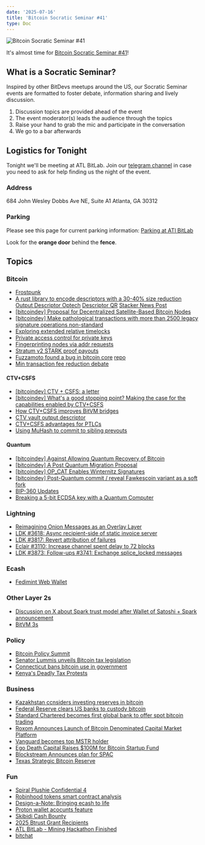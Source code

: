 ```yaml
---
date: '2025-07-16'
title: 'Bitcoin Socratic Seminar #41'
type: Doc
---
```


![Bitcoin Socratic Seminar #41](/bitcoin-socratic-seminar-41.jpg)

It's almost time for <a href="https://www.meetup.com/atlantabitdevs/">Bitcoin Socratic Seminar #41</a>!

## What is a Socratic Seminar?

Inspired by other BitDevs meetups around the US, our Socratic Seminar events are formatted to foster debate, information sharing and lively discussion.

1. Discussion topics are provided ahead of the event
2. The event moderator(s) leads the audience through the topics
3. Raise your hand to grab the mic and participate in the conversation
4. We go to a bar afterwards

## Logistics for Tonight

Tonight we'll be meeting at ATL BitLab. Join our <a href="https://atlantabitdevs.org/telegram/" target="_blank">telegram channel</a> in case you need to ask for help finding us the night of the event.

### Address

684 John Wesley Dobbs Ave NE,
Suite A1
Atlanta, GA 30312

### Parking

Please see this page for current parking information: <a href="https://atlbitlab.com/parking-at-atl-bitlab">Parking at ATl BitLab</a>

Look for the **orange door** behind the **fence**.

## Topics

### Bitcoin

- [Frostpunk](https://spiralbtc.substack.com/p/nerd-of-the-month-frostpunk)
- [A rust library to encode descriptors with a 30-40% size reduction](https://delvingbitcoin.org/t/a-rust-library-to-encode-descriptors-with-a-30-40-size-reduction/1804) [Output Descriptor Optech](https://bitcoinops.org/en/newsletters/2025/07/11/#:~:text=Josh%20Doman%20posted%20to%20Delving%20Bitcoin%20to%20announce%20a%20library%20he%E2%80%99s%20written%20that%20encodes%20output%20script%20descriptors%20into%20a%20binary%20format%20that%20reduces%20their%20size%20by%20about%2040%25.) [Descriptor QR](https://descriptorqr.org) [Stacker News Post](https://stacker.news/items/1042205)
- [[bitcoindev] Proposal for Decentralized Satellite-Based Bitcoin Nodes](https://groups.google.com/g/bitcoindev/c/57_6D3O8RZg/m/cTzolEEkBwAJ)
- [[bitcoindev] Make pathological transactions with more than 2500 legacy signature operations non-standard](https://groups.google.com/g/bitcoindev/c/u2Bz1Ms8_lA/m/AdgOwwLUBQAJ)
- [Exploring extended relative timelocks](https://delvingbitcoin.org/t/exploring-extended-relative-timelocks/1818)
- [Private access control for private keys](https://delvingbitcoin.org/t/chain-code-delegation-private-access-control-for-bitcoin-keys/1837)
- [Fingerprinting nodes via addr requests](https://delvingbitcoin.org/t/fingerprinting-nodes-via-addr-requests/1786#:~:text=When%20a%20node,%2318991.)
- [Stratum v2 STARK proof payouts](https://x.com/dimahledba/status/1935354385795592491#:~:text=We%27ve%20developed%20a%20prototype%20within%20Stratum%20v2%20that%20leverages%20STARK%20proofs%20to%20achieve%20a%20more%20trustless%20system%20and%20better%20preserve%20the%20strategies%20of%20individual%20miners.)
- [Fuzzamoto found a bug in bitcoin core](https://x.com/dergoegge/status/1936093236226871794) [repo](hub.com/dergoegge/fuzzamoto)
- [Min transaction fee reduction debate](https://github.com/bitcoin/bitcoin/pull/32959)

#### CTV+CSFS

- [[bitcoindev] CTV + CSFS: a letter](https://groups.google.com/g/bitcoindev/c/KJF6A55DPJ8/m/ZWhVgOm7AQAJ)
- [[bitcoindev] What's a good stopping point? Making the case for the capabilities enabled by CTV+CSFS](https://groups.google.com/g/bitcoindev/c/-qJc1EWQzY0/m/9O_ga58aAwAJ)
- [How CTV+CSFS improves BitVM bridges](https://delvingbitcoin.org/t/how-ctv-csfs-improves-bitvm-bridges/1591/25)
- [CTV vault output descriptor](https://delvingbitcoin.org/t/ctv-vault-output-descriptor/1766)
- [CTV+CSFS advantages for PTLCs](https://delvingbitcoin.org/t/ctv-csfs-can-we-reach-consensus-on-a-first-step-towards-covenants/1509/80)
- [Using MuHash to commit to sibling prevouts](https://delvingbitcoin.org/t/understanding-and-mitigating-a-op-ctv-footgun-the-unsatisfiable-utxo/1809/12)

#### Quantum

- [[bitcoindev] Against Allowing Quantum Recovery of Bitcoin](https://groups.google.com/g/bitcoindev/c/uUK6py0Yjq0/m/UOcjKudiAwAJ)
- [[bitcoindev] A Post Quantum Migration Proposal](https://groups.google.com/g/bitcoindev/c/uEaf4bj07rE/m/RMkPWnrSBwAJ)
- [[bitcoindev] OP_CAT Enables Winternitz Signatures](https://groups.google.com/g/bitcoindev/c/Zx_NMqZH65Y/m/LV5zE15qAQAJ)
- [[bitcoindev] Post-Quantum commit / reveal Fawkescoin variant as a soft fork](https://groups.google.com/g/bitcoindev/c/LpWOcXMcvk8/m/DjaiWnViAQAJ)
- [BIP-360 Updates](https://delvingbitcoin.org/t/changes-to-bip-360-pay-to-quantum-resistant-hash-p2qrh/1811)
- [Breaking a 5-bit ECDSA key with a Quantum Computer](https://x.com/stevetipp/status/1938386823178530936)

### Lightning

- [Reimagining Onion Messages as an Overlay Layer](https://delvingbitcoin.org/t/reimagining-onion-messages-as-an-overlay-layer/1799)
- [LDK #3618: Async recipient-side of static invoice server](https://github.com/lightningdevkit/rust-lightning/issues/3618)
- [LDK #3817: Revert attribution of failures](https://github.com/lightningdevkit/rust-lightning/pull/3817)
- [Eclair #3110: Increase channel spent delay to 72 blocks](https://github.com/ACINQ/eclair/pull/3110)
- [LDK #3873: Follow-ups #3741: Exchange splice_locked messages](https://github.com/lightningdevkit/rust-lightning/pull/3873)

### Ecash

- [Fedimint Web Wallet](https://x.com/Harsh_dev098/status/1933888486139978085)

### Other Layer 2s

- [Discussion on X about Spark trust model after Wallet of Satoshi + Spark announcement](https://x.com/TheBlueMatt/status/1940179770735829432)
- [BitVM 3s](https://bitvm.org/bitvm3.pdf)

### Policy

- [Bitcoin Policy Summit](https://www.btcpolicysummit.org/)
- [Senator Lummis unveils Bitcoin tax legislation](https://www.lummis.senate.gov/press-releases/lummis-unveils-digital-asset-tax-legislation/)
- [Connecticut bans bitcoin use in government](https://cointelegraph.com/news/connecticut-governor-signs-bill-law-prohibiting-crypto-government)
- [Kenya's Deadly Tax Protests](https://www.cnn.com/2025/07/07/africa/kenya-police-prodemocracy-protests-intl#:~:text=The%20East%20African%20country%20has%20been%20hit%20by%20a%20wave%20of%20bloody%20protests%20that%20began%20last%20year%20over%20an%20unpopular%20finance%20bill%20that%20raised%20taxes%20amid%20a%20cost%2Dof%2Dliving%20crisis.)

### Business

- [Kazakhstan ccnsiders investing reserves in bitcoin](https://bitcoinmagazine.com/news/kazakhstan-considers-investing-national-reserves-in-bitcoin)
- [Federal Reserve clears US banks to custody bitcoin](https://www.federalreserve.gov/newsevents/pressreleases/files/bcreg20250714a1.pdf)
- [Standard Chartered becomes first global bank to offer spot bitcoin trading](https://www.coindesk.com/business/2025/07/15/standard-chartered-says-it-s-the-first-global-bank-to-offer-spot-bitcoin-and-ether-trading)
- [Roxom Announces Launch of Bitcoin Denominated Capital Market Platform](https://bitcoinmagazine.com/news/roxom-announces-launch-of-bitcoin-denominated-capital-market-platform-in-september)
- [Vanguard becomes top MSTR holder](https://cryptoslate.com/vanguard-becomes-top-mstr-holder-via-passive-index-fund-despite-snubbing-bitcoin-and-crypto/)
- [Ego Death Capital Raises $100M for Bitcoin Startup Fund](https://bitbo.io/news/ego-death-capital-logo.png/)
- [Blockstream Announces plan for SPAC](https://cointelegraph.com/news/cantor-fitzgerald-plans-3-5b-bitcoin-buy-from-adam-back-s-blockstream-reports)
- [Texas Strategic Bitcoin Reserve](https://en.wikipedia.org/wiki/Texas_Strategic_Bitcoin_Reserve?utm_source=chatgpt.com)

### Fun

- [Spiral Plushie Confidential 4](https://spiralbtc.substack.com/p/plushie-confidential-4-logistics)
- [Robinhood tokens smart contract analysis](https://x.com/allenf32/status/1940395784605925855)
- [Design-a-Note: Bringing ecash to life](https://habla.news/a/naddr1qvzqqqr4gupzprpfkvsapu7xzdpcst4yjc37s3m3dyxdq4nwgzus7z896dpnd24qqqxnzde4xqurgd3c8qenqd3ssgmp38)
- [Proton wallet acocunts feature](https://x.com/protonwallet/status/1932485335981641968)
- [Skibidi Cash Bounty](https://x.com/pavlenex/status/1942616034747228480)
- [2025 Btrust Grant Recipients](https://x.com/btrustteam/status/1940437346454999290)
- [ATL BitLab - Mining Hackathon Finished](https://www.youtube.com/watch?v=yQjVJcQ9L1M)
- [bitchat](https://github.com/permissionlesstech/bitchat/tree/main)
